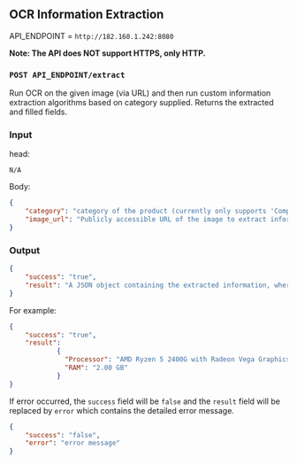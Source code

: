 ## OCR Information Extraction
API_ENDPOINT = `http://182.160.1.242:8080`

**Note: The API does NOT support HTTPS, only HTTP.**

### `POST API_ENDPOINT/extract`

Run OCR on the given image (via URL) and then run custom information extraction algorithms based on category supplied. Returns the extracted and filled fields.

### Input

head:
```
N/A
```

Body:
```json
{
    "category": "category of the product (currently only supports 'Computer' and 'Mobile Gadgets')",
    "image_url": "Publicly accessible URL of the image to extract information from"
}
```

### Output

```json
{
    "success": "true",
    "result": "A JSON object containing the extracted information, where key is the field name and value is the field value"
}
```
For example:
```json
{
    "success": "true",
    "result":
            {
              "Processor": "AMD Ryzen 5 2400G with Radeon Vega Graphics",
              "RAM": "2.00 GB"
            }
}
```

If error occurred, the `success` field will be `false` and the `result` field will be replaced by `error` which contains the detailed error message.
```json
{
    "success": "false",
    "error": "error message"
}
```